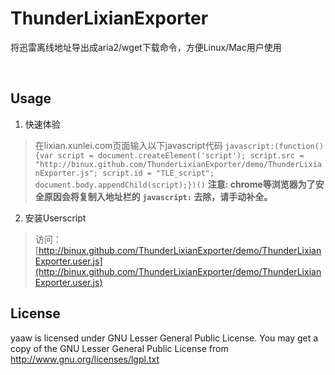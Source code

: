 ThunderLixianExporter
=====================

将迅雷离线地址导出成aria2/wget下载命令，方便Linux/Mac用户使用

<br />

Usage
-----

1. 快速体验
> 在lixian.xunlei.com页面输入以下javascript代码
> `javascript:(function(){var script = document.createElement('script'); script.src = "http://binux.github.com/ThunderLixianExporter/demo/ThunderLixianExporter.js"; script.id = "TLE_script"; document.body.appendChild(script);})()`
> **注意:  chrome等浏览器为了安全原因会将复制入地址栏的 `javascript:` 去除，请手动补全。**

2. 安装Userscript
> 访问： [http://binux.github.com/ThunderLixianExporter/demo/ThunderLixianExporter.user.js](http://binux.github.com/ThunderLixianExporter/demo/ThunderLixianExporter.user.js)

License
-------
yaaw is licensed under GNU Lesser General Public License.
You may get a copy of the GNU Lesser General Public License from http://www.gnu.org/licenses/lgpl.txt
